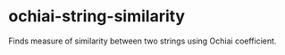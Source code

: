 # ochiai-string-similarity
Finds measure of similarity between two strings using Ochiai coefficient.
